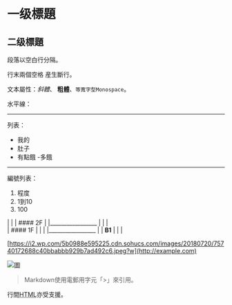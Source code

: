 一级標題
=======

## 二级標題

段落以空白行分隔。

行末兩個空格  産生斷行。

文本屬性：_斜體_、
**粗體**、`等寬字型Monospace`。

水平線：

---

列表：

  * 我的
  * 肚子
  * 有點餓
     -多餓
***
編號列表：

  1. 程度
  2. 1到10
  3. 100
  
  |                  |
  |   ####  2F       |
  |_________________ |
  |                  |  
  |   ####  1F       |
  |                  |
  |_________________ |
  |     **B1**       |
  |                  |
  

[https://i2.wp.com/5b0988e595225.cdn.sohucs.com/images/20180720/75740172688c40bbabbb929b7ad492c6.jpeg?w](http://example.com)

![圖](Icon-pictures.png "icon")

> Markdown使用電郵用字元「>」來引用。

行間<abbr title="Hypertext Markup Language">HTML</abbr>亦受支援。
